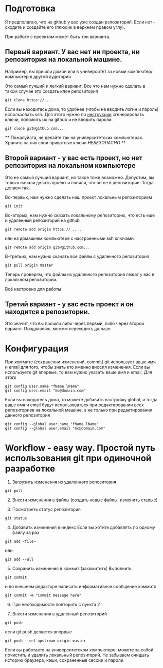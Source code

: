 # Подготовка
Я предполагаю, что на github у вас уже создан репозиторий. Если нет - сходите и создайте его (плюсик в верхнем правом углу).

При работе с проектом может быть три варианта.

## Первый вариант. У вас нет ни проекта, ни репозитория на локальной машине.
Например, вы пришли домой или в университет за новый компьютер/компьютер в другой аудитории

Это самый лучший и легкий вариант. Все что нам нужно сделать в таком случае это создать клон репозитория

`git clone https:// ...`

Если вы находитесь дома, то удобнее (чтобы не вводить логин и пароль) использовать ssh.
Для этого нужно по [инструкции](https://help.github.com/articles/connecting-to-github-with-ssh/) сгенерировать ключи, положить их на github и не вводить пароли.

`git clone git@github.com....`

** Пожалуйста, не делайте так на университетских компьютерах. Хранить на них свои приватные ключи *НЕБЕЗОПАСНО* **

## Второй вариант - у вас есть проект, но нет репозитория на локальном компьютере
Это не самый лучший вариант, но такое тоже возможно. Допустим, вы только начали делать проект и поняли, что он не в репозитории. Тогда делаем так.

Во-первых, нам нужно сделать наш проект локальным репозиторием

`git init`

Во-вторых, нам нужно сказать локальному репозиторию, что есть ещё и удаленный репозиторий на github

`git remote add origin https:// ....`

или на домашнем компьютере с настроенными ssh ключами

`git remote add origin git@github.com...`

В-третьих, нам нужно скачать все файлы с удаленного репозитория

`git pull origin master`

Теперь проверям, что файлы из удаленного репозитория лежат у вас в локальном репозитории.

Всё настроено для работы

## Третий вариант - у вас есть проект и он находится в репозитории.
Это значит, что вы прошли либо через первый, либо через второй вариант. Поздравляю, можем переходить дальше.


# Конфигурация
При коммите (сохранении изменений, commit) git использует ваше имя и email для того, чтобы знать кто именно вносил изменения.
Если вы используете git впервые, то вам нужно указать ваше имя и email. Для этого


```
git config user.name "fName lName"
git config user.email "mc@domain.com"
```

Если вы находитесь дома, то можете добавить настройку global,
и тогда ваше имя и email будут использоваться при редактировании всех репозиториев на локальной машине,
а не только при редактировании данного репозитория

```
git config --global user.name "fName lName"
git config --global user.email "mc@domain.com"
```

# Workflow - easy way. Простой путь использования git при одиночной разработке

1. Загрузить изменения из удаленного репозитория

`git pull`

2. Внести изменения в файлы (создать новые файлы, изменить старые)

3. Посмотреть статус репозитория

`git status`

4. Добавить изменения в индекс
Если вы хотите добавлять по одному файлу за раз

`git add <file>`

или

`git add --all`

5. Сохранить изменения в коммит (закомитить)
Выполнить

`git commit`

и во внешнем редакторе написать информативное сообщение коммита

`git commit -m "Commit message here"`

6. При необходимости повторить с пункта 2

7. Внести изменения в удаленный репозиторий

`git push`

если git push делается впервые

`git push --set-upstream origin master`

Если вы работаете на университетском компьютере, можете за собой почистить и удалить локальный репозиторий.
Не забываем очищать историю браузера, кэши, сохраненные сессии и пароли.
